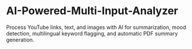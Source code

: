 # AI-Powered-Multi-Input-Analyzer
Process YouTube links, text, and images with AI for summarization, mood detection, multilingual keyword flagging, and automatic PDF summary generation.
